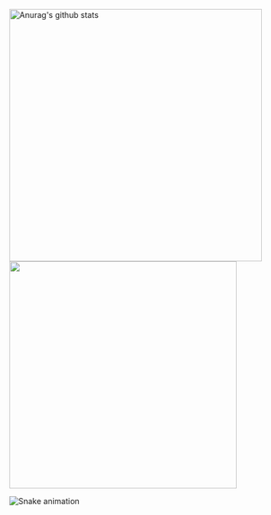 <a href="https://github.com/1337encrypted?tab=repositories"><img align="center" src="https://github-readme-stats.vercel.app/api?username=1337encrypted&show_icons=true&include_all_commits=true&theme=onedark&hide_border=true" alt="Anurag's github stats" width="450" height="450" /></a>
<a href="https://github.com/1337encrypted?tab=repositories"><img align="center" src="https://github-readme-stats.vercel.app/api/top-langs/?username=1337encrypted&layout=compact&theme=onedark&hide_border=true" width="405" height="405" /></a>

![Snake animation](https://github.com/thepiyushmalhotra/thepiyushmalhotra/blob/output/github-contribution-grid-snake.svg)
